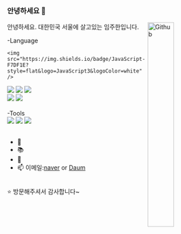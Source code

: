 ### 안녕하세요 👋

<img width="35%" align="right" alt="Github" src="https://user-images.githubusercontent.com/48678280/88862734-4903af80-d201-11ea-968b-9c939d88a37c.gif" />

안녕하세요. 대한민국 서울에 살고있는 임주한입니다.

-Language
<div align="left">
	
	<img src="https://img.shields.io/badge/JavaScript-F7DF1E?style=flat&logo=JavaScript3&logoColor=white" />
  <img src="https://img.shields.io/badge/HTML5-E34F26?style=flat&logo=HTML5&logoColor=white" />
	<img src="https://img.shields.io/badge/CSS3-1572B6?style=flat&logo=CSS3&logoColor=white" />
 <img src="https://img.shields.io/badge/Java-007396?style=flat&logo=Java&logoColor=white" />
</div>

<div>
  <img src="https://img.shields.io/badge/SPRING-GREEN?style=flat&logo=SPRING&logoColor=white" />
	<img src="https://img.shields.io/badge/ORACLE-E34F26?style=flat&logo=ORACLE&logoColor=white" />	
</div>
<br>
-Tools
<div>
<img src="https://img.shields.io/badge/Eclips-4B4B77?style=flat&logo=EclipseIDE&logoColor=white" />
<img src="https://img.shields.io/badge/InteliJ-black?style=flat&logo=IntelliJIDEA&logoColor=white" />
<img src="https://img.shields.io/badge/VisualStudioCode-blue?style=flat&logo=visualstudiocode&logoColor=white" />
</div>
<br>

- 🔭 
- 📚 
- 👯 
- 📫 이메일:[naver](mailto:starlexy@naver.com) or [Daum](mailto:juhan2002@daum.net)
<br>
⭐️ 방문해주셔서 감사합니다~
